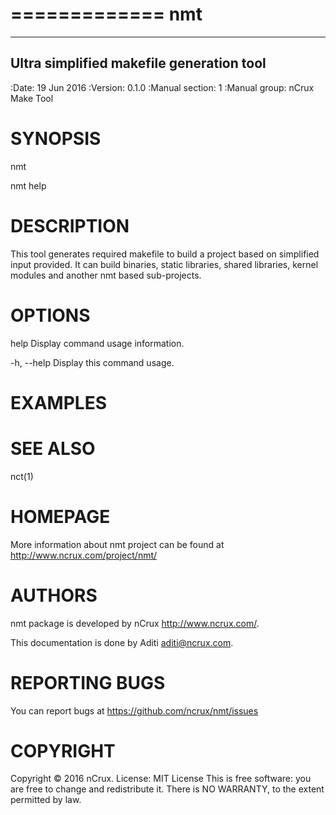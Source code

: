 =============
 nmt
=============

-----------------------------------------
Ultra simplified makefile generation tool
-----------------------------------------

:Date:   19 Jun 2016
:Version: 0.1.0
:Manual section: 1
:Manual group: nCrux Make Tool


SYNOPSIS
========

nmt

nmt help


DESCRIPTION
===========
This tool generates required makefile to build a project based on simplified input provided. It can build binaries, static libraries, shared libraries, kernel modules and another nmt based sub-projects.

OPTIONS
=======

help	Display command usage information.

-h, --help
  Display this command usage.

EXAMPLES
========

SEE ALSO
========

nct(1)

HOMEPAGE
========
More information about nmt project can be found at <http://www.ncrux.com/project/nmt/>

AUTHORS
=======
nmt package is developed by nCrux <http://www.ncrux.com/>.

This documentation is done by Aditi <aditi@ncrux.com>.

REPORTING BUGS
==============
You can report bugs at <https://github.com/ncrux/nmt/issues>

COPYRIGHT
=========
Copyright © 2016 nCrux. 
License: MIT License
This is free software: you are free to change and redistribute it. There is NO WARRANTY, to the extent permitted by law.


